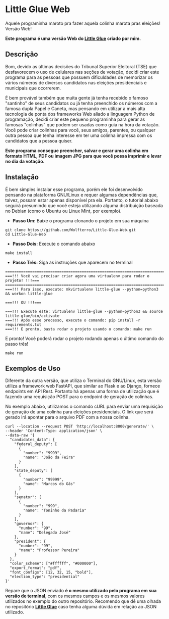 # Little Glue Web
Aquele programinha maroto pra fazer aquela colinha marota pras eleições! Versão Web!

**Este programa é uma versão Web do [Little Glue](https://www.github.com/Wolfterro/Little-Glue) criado por mim.**

## Descrição
Bom, devido as últimas decisões do Tribunal Superior Eleitoral (TSE) que desfavorecem o uso de celulares nas seções de votação, decidi criar este programa para as pessoas que possuem dificuldades de memorizar os vários números de diversos candidatos nas eleições presidenciais e municipais que ocorrerem.

É bem provável também que muita gente já tenha recebido o famoso "santinho" de seus candidatos ou já tenha preenchido os números com a famosa dupla Papel e Caneta, mas pensando em utilizar a mais alta tecnologia de ponta dos frameworks Web aliado a linguagem Python de programação, decidi criar este pequeno programinha para gerar as famosas "colinhas" que podem ser usadas como guia na hora da votação. Você pode criar colinhas para você, seus amigos, parentes, ou qualquer outra pessoa que tenha interesse em ter uma colinha impressa com os candidatos que a pessoa quiser.

**Este programa consegue preencher, salvar e gerar uma colinha em formato HTML, PDF ou imagem JPG para que você possa imprimir e levar no dia da votação.**


## Instalação
É bem simples instalar esse programa, porém ele foi desenvolvido pensando na plataforma GNU/Linux e requer algumas dependências que, talvez, possam estar apenas disponível pra ela. Portanto, o tutorial abaixo seguirá presumindo que você esteja utilizando alguma distribuição baseada no Debian (como o Ubuntu ou Linux Mint, por exemplo).

- **Passo Um:** Baixe o programa clonando o projeto em sua máquina
```shell
git clone https://github.com/Wolfterro/Little-Glue-Web.git
cd Little-Glue-Web
```

- **Passo Dois:** Execute o comando abaixo
```shell
make install
```

- **Passo Trẽs:** Siga as instruções que aparecem no terminal
```shell
================================================================================
===!!! Você vai precisar criar agora uma virtualenv para rodar o projeto! !!!===
================================================================================
===!!! Para isso, execute: mkvirtualenv little-glue --python=python3 && workon little-glue

===!!! OU !!!===

===!!! Execute este: virtualenv little-glue --python=python3 && source little-glue/bin/activate
===!!! Após esse processo, execute o comando: pip install -r requirements.txt
===!!! E pronto, basta rodar o projeto usando o comando: make run
```

E pronto! Você poderá rodar o projeto rodando apenas o último comando do passo três!
```shell
make run
```

## Exemplos de Uso
Diferente da outra versão, que utiliza o Terminal do GNU/Linux, esta versão utiliza a framework web FastAPI, que similar ao Flask e ao Django, fornece endpoints em API Rest. Portanto há apenas uma forma de utilização que é fazendo uma requisição POST para o endpoint de geração de colinhas.

No exemplo abaixo, utilizamos o comando cURL para enviar uma requisição de geração de uma colinha para eleições presidenciais. O link que será gerado irá apontar para o arquivo PDF com a nossa colinha.

```shell
curl --location --request POST 'http://localhost:8000/generate/' \
--header 'Content-Type: application/json' \
--data-raw '{
  "candidates_data": {
    "federal_deputy": [
      {
        "number": "9999",
        "name": "João da Feira"
      }
    ],
    "state_deputy": [
      {
        "number": "99999",
        "name": "Marcos do Gás"
      }
    ],
    "senator": [
      {
        "number": "999",
        "name": "Toninho da Padaria"
      }
    ],
    "governor": {
      "number": "99",
      "name": "Delegado José"
    },
    "president": {
      "number": "99",
      "name": "Professor Pereira"
    }
  },
  "color_scheme": ["#ffffff", "#000000"],
  "export_format": "pdf",
  "font_configs": [12, 32, 15, "bold"],
  "election_type": "presidential"
}'
```

Repare que o JSON enviado **é o mesmo utilizado pelo programa em sua versão de terminal**, com os mesmos campos e os mesmos valores utilizados no exemplo do outro repositório. Recomendo que dê uma olhada no repositório **[Little Glue](https://www.github.com/Wolfterro/Little-Glue)** caso tenha alguma dúvida em relação ao JSON utilizado.
